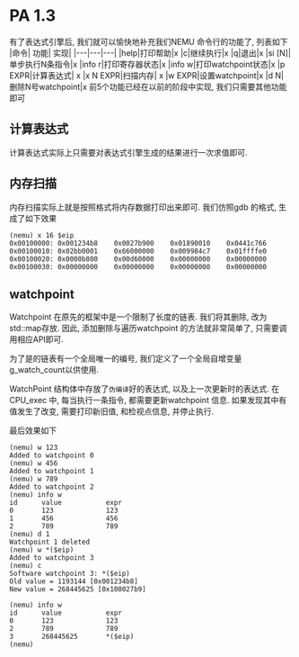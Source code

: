 # PA 1.3
有了表达式引擎后, 我们就可以愉快地补充我们NEMU 命令行的功能了,
列表如下
|命令| 功能| 实现|
|---|---|---|
|help|打印帮助|x
|c|继续执行|x
|q|退出|x
|si [N]|单步执行N条指令|x
|info r|打印寄存器状态|x
|info w|打印watchpoint状态|x
|p EXPR|计算表达式| x
|x N EXPR|扫描内存| x
|w EXPR|设置watchpoint|x
|d N| 删除N号watchpoint|x
前5个功能已经在以前的阶段中实现, 我们只需要其他功能即可
## 计算表达式
计算表达式实际上只需要对表达式引擎生成的结果进行一次求值即可.

## 内存扫描
内存扫描实际上就是按照格式将内存数据打印出来即可. 
我们仿照gdb 的格式, 生成了如下效果
```
(nemu) x 16 $eip
0x00100000: 0x001234b8    0x0027b900    0x01890010    0x0441c766    
0x00100010: 0x02bb0001    0x66000000    0x009984c7    0x01ffffe0    
0x00100020: 0x0000b800    0x00d60000    0x00000000    0x00000000    
0x00100030: 0x00000000    0x00000000    0x00000000    0x00000000
```

## watchpoint
Watchpoint 在原先的框架中是一个限制了长度的链表. 我们将其删除, 改为std::map存放.
因此, 添加删除与遍历watchpoint 的方法就非常简单了, 只需要调用相应API即可. 


为了是的链表有一个全局唯一的编号, 我们定义了一个全局自增变量g_watch_count以供使用. 

WatchPoint 结构体中存放了`伪编译`好的表达式, 以及上一次更新时的表达式. 
在CPU_exec 中, 每当执行一条指令, 都需要更新watchpoint 信息. 如果发现其中有值发生了改变,
需要打印新旧值, 和检视点信息, 并停止执行. 

最后效果如下
```
(nemu) w 123
Added to watchpoint 0
(nemu) w 456
Added to watchpoint 1
(nemu) w 789
Added to watchpoint 2
(nemu) info w
id      value           expr
0       123             123
1       456             456
2       789             789
(nemu) d 1
Watchpoint 1 deleted
(nemu) w *($eip)
Added to watchpoint 3
(nemu) c
Software watchpoint 3: *($eip)
Old value = 1193144 [0x001234b8]
New value = 268445625 [0x100027b9]

(nemu) info w
id      value           expr
0       123             123
2       789             789
3       268445625       *($eip)
(nemu) 
```
